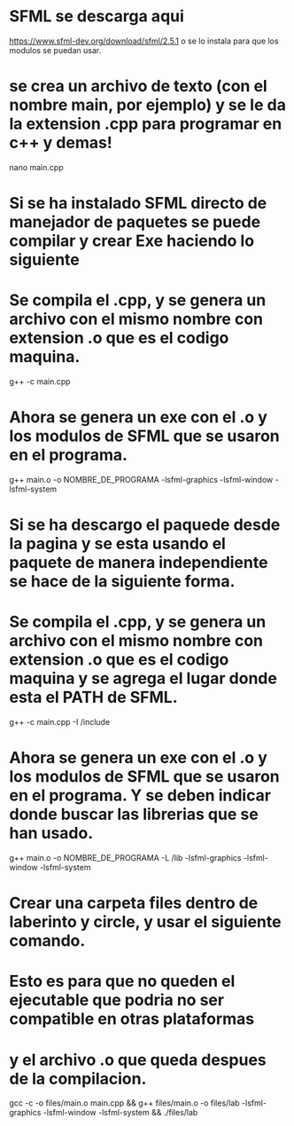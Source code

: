 # SFML se descarga aqui 
https://www.sfml-dev.org/download/sfml/2.5.1 o se lo instala para que los modulos se puedan usar.

# se crea un archivo de texto (con el nombre main, por ejemplo) y se le da la extension .cpp para programar en c++ y demas!
nano main.cpp

# Si se ha instalado SFML directo de manejador de paquetes se puede compilar y crear Exe haciendo lo siguiente

# Se compila el .cpp, y se genera un archivo con el mismo nombre con extension .o que es el codigo maquina.
g++ -c main.cpp

# Ahora se genera un exe con el .o y los modulos de SFML que se usaron en el programa.
g++ main.o -o NOMBRE_DE_PROGRAMA -lsfml-graphics -lsfml-window -lsfml-system

# Si se ha descargo el paquede desde la pagina y se esta usando el paquete de manera independiente se hace de la siguiente forma.

# Se compila el .cpp, y se genera un archivo con el mismo nombre con extension .o que es el codigo maquina y se agrega el lugar donde esta el PATH de SFML.
g++ -c main.cpp -I <sfml-install-path>/include

# Ahora se genera un exe con el .o y los modulos de SFML que se usaron en el programa. Y se deben indicar donde buscar las librerias que se han usado.
g++ main.o -o NOMBRE_DE_PROGRAMA -L <sfml-install-path>/lib -lsfml-graphics -lsfml-window -lsfml-system

# Crear una carpeta files dentro de laberinto y circle, y usar el siguiente comando.
# Esto es para que no queden el ejecutable que podria no ser compatible en otras plataformas
# y el archivo .o que queda despues de la compilacion.

gcc -c -o files/main.o main.cpp && g++ files/main.o -o files/lab -lsfml-graphics -lsfml-window -lsfml-system && ./files/lab
